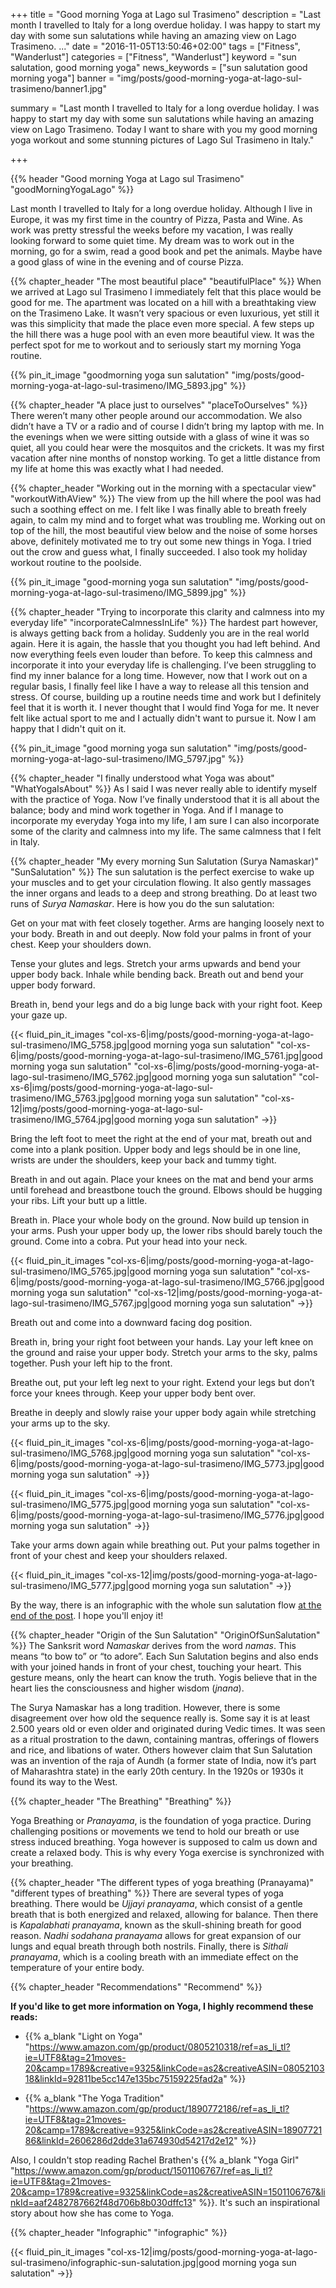 +++
title = "Good morning Yoga at Lago sul Trasimeno"
description = "Last month I travelled to Italy for a long overdue holiday. I was happy to start my day with some sun salutations while having an amazing view on Lago Trasimeno. ..."
date = "2016-11-05T13:50:46+02:00"
tags = ["Fitness", "Wanderlust"]
categories = ["Fitness", "Wanderlust"]
keyword = "sun salutation, good morning yoga"
news_keywords = ["sun salutation good morning yoga"]
banner = "img/posts/good-morning-yoga-at-lago-sul-trasimeno/banner1.jpg"

summary = "Last month I travelled to Italy for a long overdue holiday. I was happy to start my day with some sun salutations while having an amazing view on Lago Trasimeno. Today I want to share with you my good morning yoga workout and some stunning pictures of Lago Sul Trasimeno in Italy."


+++

{{% header "Good morning Yoga at Lago sul Trasimeno" "goodMorningYogaLago" %}}

Last month I travelled to Italy for a long overdue holiday. Although I live in Europe, it was my first time in the country of Pizza, Pasta and Wine. 
As work was pretty stressful the weeks before my vacation, I was really looking forward to some quiet time. My dream was to work out in the morning, go for a swim, read a good book and pet the animals. Maybe have a good glass of wine in the evening and of course Pizza. 
 

{{% chapter_header "The most beautiful place" "beautifulPlace" %}}
When we arrived at Lago sul Trasimeno I immediately felt that this place would be good for me. The apartment was located on a hill with a breathtaking view on the Trasimeno Lake. It wasn’t very spacious or even luxurious, yet still it was this simplicity that made the place even more special.  A few steps up the hill there was a huge pool with an even more beautiful view. It was the perfect spot for me to workout and to seriously start my morning Yoga routine. 

{{% pin_it_image "goodmorning yoga sun salutation" "img/posts/good-morning-yoga-at-lago-sul-trasimeno/IMG_5893.jpg" %}}

{{% chapter_header "A place just to ourselves" "placeToOurselves" %}}
There weren’t many other people around our accommodation. We also didn’t have a TV or a radio and of course I didn’t bring my laptop with me. In the evenings when we were sitting outside with a glass of wine it was so quiet, all you could hear were the mosquitos and the crickets. It was my first vacation after nine months of nonstop working. To get a little distance from my life at home this was exactly what I had needed. 


{{% chapter_header "Working out in the morning with a spectacular view" "workoutWithAView" %}}
The view from up the hill where the pool was had such a soothing effect on me. I felt like I was finally able to breath freely again, to calm my mind and to forget what was troubling me. Working out on top of the hill, the most beautiful view below and the noise of some horses above, definitely motivated me to try out some new things in Yoga.  I tried out the crow and guess what, I finally succeeded. I also took my holiday workout routine to the poolside. 

{{% pin_it_image "good-morning yoga sun salutation" "img/posts/good-morning-yoga-at-lago-sul-trasimeno/IMG_5899.jpg" %}}

{{% chapter_header "Trying to incorporate this clarity and calmness into my everyday life" "incorporateCalmnessInLife" %}}
The hardest part however, is always getting back from a holiday. Suddenly you are in the real world again. Here it is again, the hassle that you thought you had left behind. And now everything feels even louder than before. To keep this calmness and incorporate it into your everyday life is challenging. I’ve been struggling to find my inner balance for a long time. However, now that I work out on a regular basis, I finally feel like I have a way to release all this tension and stress. Of course, building up a routine needs time and work but I definitely feel that it is worth it. I never thought that I would find Yoga for me. It never felt like actual sport to me and I actually didn't want to pursue it. Now I am happy that I didn't quit on it.

{{% pin_it_image "good morning yoga sun salutation" "img/posts/good-morning-yoga-at-lago-sul-trasimeno/IMG_5797.jpg" %}}

{{% chapter_header "I finally understood what Yoga was about" "WhatYogaIsAbout" %}}
As I said I was never really able to identify myself with the practice of Yoga. Now I’ve finally understood that it is all about the balance; body and mind work together in Yoga. And if I manage to incorporate my everyday Yoga into my life, I am sure I can also incorporate some of the clarity and calmness into my life. The same calmness that I felt in Italy. 

{{% chapter_header "My every morning Sun Salutation (Surya Namaskar)" "SunSalutation" %}}
The sun salutation is the perfect exercise to wake up your muscles and to get your circulation flowing. It also gently massages the inner organs and leads to a deep and strong breathing. Do at least two runs of *Surya Namaskar*. Here is how you do the sun salutation:


Get on your mat with feet closely together. Arms are hanging loosely next to your body. Breath in and out deeply.
Now fold your palms in front of your chest. Keep your shoulders down.

Tense your glutes and legs. Stretch your arms upwards and bend your upper body back. Inhale while bending back.
Breath out and bend your upper body forward.

Breath in, bend your legs and do a big lunge back with your right foot. Keep your gaze up. 

{{< fluid_pin_it_images
  "col-xs-6|img/posts/good-morning-yoga-at-lago-sul-trasimeno/IMG_5758.jpg|good morning yoga sun salutation"
  "col-xs-6|img/posts/good-morning-yoga-at-lago-sul-trasimeno/IMG_5761.jpg|good morning yoga sun salutation"
  "col-xs-6|img/posts/good-morning-yoga-at-lago-sul-trasimeno/IMG_5762.jpg|good morning yoga sun salutation"
  "col-xs-6|img/posts/good-morning-yoga-at-lago-sul-trasimeno/IMG_5763.jpg|good morning yoga sun salutation"
  "col-xs-12|img/posts/good-morning-yoga-at-lago-sul-trasimeno/IMG_5764.jpg|good morning yoga sun salutation"
->}}

Bring the left foot to meet the right at the end of your mat, breath out and come into a plank position. Upper body and legs should be in one line, wrists are under the shoulders, keep your back and tummy tight.

Breath in and out again. Place your knees on the mat and bend your arms until forehead and breastbone touch the ground. Elbows should be hugging your ribs. Lift your butt up a little. 


Breath in. Place your whole body on the ground. Now build up tension in your arms. Push your upper body up, the lower ribs should barely touch the ground. Come into a cobra. Put your head into your neck.

{{< fluid_pin_it_images
  "col-xs-6|img/posts/good-morning-yoga-at-lago-sul-trasimeno/IMG_5765.jpg|good morning yoga sun salutation"
  "col-xs-6|img/posts/good-morning-yoga-at-lago-sul-trasimeno/IMG_5766.jpg|good morning yoga sun salutation"
  "col-xs-12|img/posts/good-morning-yoga-at-lago-sul-trasimeno/IMG_5767.jpg|good morning yoga sun salutation"
->}}

Breath out and come into a downward facing dog position. 

Breath in, bring your right foot between your hands. Lay your left knee on the ground and raise your upper body. Stretch your arms to the sky, palms together. Push your left hip to the front. 


Breathe out, put your left leg next to your right. Extend your legs but don’t force your knees through. Keep your upper body bent over. 

Breathe in deeply and slowly raise your upper body again while stretching your arms up to the sky. 

{{< fluid_pin_it_images
  "col-xs-6|img/posts/good-morning-yoga-at-lago-sul-trasimeno/IMG_5768.jpg|good morning yoga sun salutation"
  "col-xs-6|img/posts/good-morning-yoga-at-lago-sul-trasimeno/IMG_5773.jpg|good morning yoga sun salutation"
->}}



{{< fluid_pin_it_images
  "col-xs-6|img/posts/good-morning-yoga-at-lago-sul-trasimeno/IMG_5775.jpg|good morning yoga sun salutation"
  "col-xs-6|img/posts/good-morning-yoga-at-lago-sul-trasimeno/IMG_5776.jpg|good morning yoga sun salutation"
->}}



Take your arms down again while breathing out. Put your palms together in front of your chest and keep your shoulders relaxed. 

{{< fluid_pin_it_images
  "col-xs-12|img/posts/good-morning-yoga-at-lago-sul-trasimeno/IMG_5777.jpg|good morning yoga sun salutation"
->}}

By the way, there is an infographic with the whole sun salutation flow [at the end of the post](#infographic). I hope you'll enjoy it!

{{% chapter_header "Origin of the Sun Salutation" "OriginOfSunSalutation" %}}
The Sanksrit word *Namaskar* derives from the word *namas*. This means “to bow to” or “to adore”. Each Sun Salutation begins and also ends with your joined hands in front of your chest, touching your heart. This gesture means, only the heart can know the truth. Yogis believe that in the heart lies the consciousness and higher wisdom (*jnana*).

The Surya Namaskar has a long tradition. However, there is some disagreement over how old the sequence really is. Some say it is at least 2.500 years old or even older and originated during Vedic times. It was seen as a ritual prostration to the dawn, containing mantras, offerings of flowers and rice, and libations of water.  Others however claim that Sun Salutation was an invention of the raja of Aundh (a former state of India, now it’s part of Maharashtra state) in the early 20th century. In the 1920s or 1930s it found its way to the West.

{{% chapter_header "The Breathing" "Breathing" %}}

Yoga Breathing or *Pranayama*, is the foundation of yoga practice. During challenging positions or movements we tend to hold our breath or use stress induced breathing. Yoga however is supposed to calm us down and create a relaxed body. This is why every Yoga exercise is synchronized with your breathing. 

{{% chapter_header "The different types of yoga breathing (Pranayama)" "different types of breathing" %}}
There are several types of yoga breathing.  There would be *Ujjayi pranayama*, which consist of a gentle breath that is both energized and relaxed, allowing for balance. Then there is *Kapalabhati pranayama*, known as the skull-shining breath for good reason. *Nadhi sodahana pranayama* allows for great expansion of our lungs and equal breath through both nostrils. Finally, there is *Sithali pranayama*, which is a cooling breath with an immediate effect on the temperature of your entire body. 

{{% chapter_header "Recommendations" "Recommend" %}}

**If you'd like to get more information on Yoga, I highly recommend these reads:**

* {{% a_blank "Light on Yoga" "https://www.amazon.com/gp/product/0805210318/ref=as_li_tl?ie=UTF8&tag=21moves-20&camp=1789&creative=9325&linkCode=as2&creativeASIN=0805210318&linkId=92811be5cc147e135bc75159225fad2a" %}}

* {{% a_blank "The Yoga Tradition" "https://www.amazon.com/gp/product/1890772186/ref=as_li_tl?ie=UTF8&tag=21moves-20&camp=1789&creative=9325&linkCode=as2&creativeASIN=1890772186&linkId=2606286d2dde31a674930d54217d2e12" %}}


Also, I couldn't stop reading Rachel Brathen's {{% a_blank "Yoga Girl" "https://www.amazon.com/gp/product/1501106767/ref=as_li_tl?ie=UTF8&tag=21moves-20&camp=1789&creative=9325&linkCode=as2&creativeASIN=1501106767&linkId=aaf2482787662f48d706b8b030dffc13" %}}. It's such an inspirational story about how she has come to Yoga.

{{% chapter_header "Infographic" "infographic" %}}

{{< fluid_pin_it_images
  "col-xs-12|img/posts/good-morning-yoga-at-lago-sul-trasimeno/infographic-sun-salutation.jpg|good morning yoga sun salutation"
->}}
